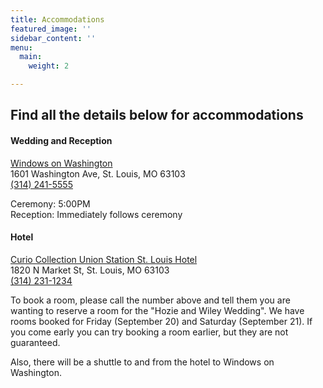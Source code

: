 ```yaml
---
title: Accommodations
featured_image: ''
sidebar_content: ''
menu:
  main:
    weight: 2

---
```

## Find all the details below for accommodations

#### Wedding and Reception

[Windows on Washington](https://wowbanquets.com/)  
1601 Washington Ave, St. Louis, MO 63103  
[(314) 241-5555](tel:3142415555)

Ceremony: 5:00PM  
Reception: Immediately follows ceremony

#### Hotel

[Curio Collection Union Station St. Louis Hotel](https://curiocollection3.hilton.com/en/hotels/missouri/st-louis-union-station-hotel-curio-collection-by-hilton-STLCUQQ/index.html)  
1820 N Market St, St. Louis, MO 63103  
[(](tel:3142311234 "Call via Hangouts")[314) 231-1234](tel:3142311234 "Call")

To book a room, please call the number above and tell them you are wanting to reserve a room for the "Hozie and Wiley Wedding". We have rooms booked for Friday (September 20) and Saturday (September 21). If you come early you can try booking a room earlier, but they are not guaranteed.

Also, there will be a shuttle to and from the hotel to Windows on Washington.